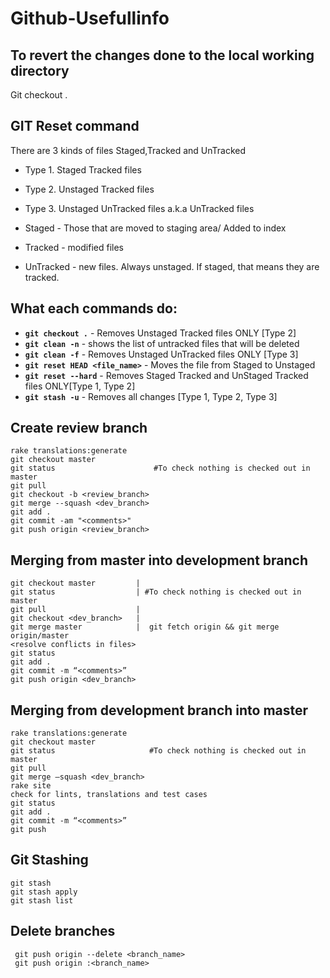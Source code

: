 # Github-Usefullinfo

## To revert the changes done to the local working directory
Git checkout .


## GIT Reset command
There are 3 kinds of files Staged,Tracked and UnTracked
* Type 1. Staged Tracked files
* Type 2. Unstaged Tracked files
* Type 3. Unstaged UnTracked files a.k.a UnTracked files

* Staged - Those that are moved to staging area/ Added to index
* Tracked - modified files
* UnTracked - new files. Always unstaged. If staged, that means they are tracked.

## What each commands do:
* **```git checkout .```** - Removes Unstaged Tracked files ONLY [Type 2]
* **```git clean -n```** - shows the list of untracked files that will be deleted
* **```git clean -f```** - Removes Unstaged UnTracked files ONLY [Type 3]
* **```git reset HEAD <file_name>```** - Moves the file from Staged to Unstaged
* **```git reset --hard```** - Removes Staged Tracked and UnStaged Tracked files ONLY[Type 1, Type 2]
* **```git stash -u```** - Removes all changes [Type 1, Type 2, Type 3]



## Create review branch
    rake translations:generate  
    git checkout master  
    git status                      #To check nothing is checked out in master
    git pull  
    git checkout -b <review_branch>  
    git merge --squash <dev_branch>  
    git add .  
    git commit -am "<comments>"  
    git push origin <review_branch>  

## Merging from master into development branch
    git checkout master         |
    git status                  | #To check nothing is checked out in master
    git pull                    |
    git checkout <dev_branch>   |
    git merge master            |  git fetch origin && git merge origin/master 
    <resolve conflicts in files>  
    git status
    git add .  
    git commit -m “<comments>”  
    git push origin <dev_branch>  
## Merging from development branch into master
    rake translations:generate  
    git checkout master 
    git status                     #To check nothing is checked out in master
    git pull  
    git merge —squash <dev_branch>   
    rake site 
    check for lints, translations and test cases  
    git status  
    git add .  
    git commit -m “<comments>”  
    git push  
 ## Git Stashing
    git stash  
    git stash apply  
    git stash list  
    
 ## Delete branches
     git push origin --delete <branch_name>  
     git push origin :<branch_name>  
